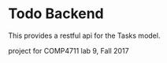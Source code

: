 # Todo Backend

This provides a restful api for the Tasks model.

project for COMP4711 lab 9, Fall 2017


